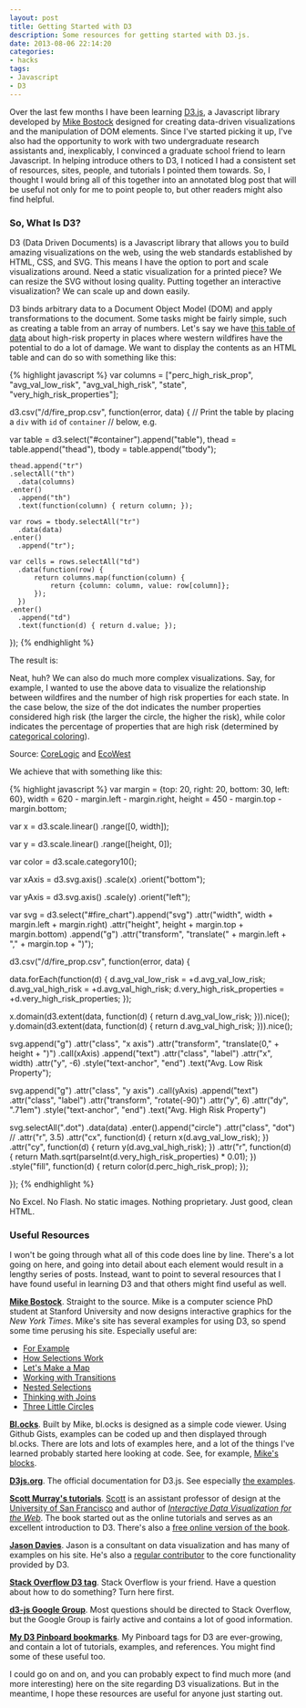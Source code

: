 ```yaml
---
layout: post
title: Getting Started with D3
description: Some resources for getting started with D3.js.
date: 2013-08-06 22:14:20
categories:
- hacks
tags:
- Javascript
- D3
---
```

Over the last few months I have been learning [D3.js](http://d3js.org/), a Javascript library developed by [Mike Bostock](http://bost.ocks.org/mike/) designed for creating data-driven visualizations and the manipulation of DOM elements. Since I've started picking it up, I've also had the opportunity to work with two undergraduate research assistants and, inexplicably, I convinced a graduate school friend to learn Javascript. In helping introduce others to D3, I noticed I had a consistent set of resources, sites, people, and tutorials I pointed them towards. So, I thought I would bring all of this together into an annotated blog post that will be useful not only for me to point people to, but other readers might also find helpful.

### So, What Is D3?

D3 (Data Driven Documents) is a Javascript library that allows you to build amazing visualizations on the web, using the web standards established by HTML, CSS, and SVG. This means I have the option to port and scale visualizations around. Need a static visualization for a printed piece? We can resize the SVG without losing quality. Putting together an interactive visualization? We can scale up and down easily. 

D3 binds arbitrary data to a Document Object Model (DOM) and apply transformations to the document. Some tasks might be fairly simple, such as creating a table from an array of numbers. Let's say we have [this table of data](/d/fire_prop.csv) about high-risk property in places where western wildfires have the potential to do a lot of damage. We want to display the contents as an HTML table and can do so with something like this:

{% highlight javascript %}
var columns = ["perc_high_risk_prop",
  "avg_val_low_risk",
  "avg_val_high_risk",
  "state",
  "very_high_risk_properties"];

d3.csv("/d/fire_prop.csv", function(error, data) {
    // Print the table by placing a `div` with `id` of `container` 
    // below, e.g. <div id="container"></div>
    var table = d3.select("#container").append("table"),
        thead = table.append("thead"),
        tbody = table.append("tbody");

    thead.append("tr")
    .selectAll("th")
      .data(columns)
    .enter()
      .append("th")
      .text(function(column) { return column; });

    var rows = tbody.selectAll("tr")
      .data(data)
    .enter()
      .append("tr");

    var cells = rows.selectAll("td")
      .data(function(row) {
          return columns.map(function(column) {
              return {column: column, value: row[column]};
          });
      })
    .enter()
      .append("td")
      .text(function(d) { return d.value; });
  });
{% endhighlight %}

The result is:

<div id="chart_container"></div>

Neat, huh? We can also do much more complex visualizations. Say, for example, I wanted to use the above data to visualize the relationship between wildfires and the number of high risk properties for each state. In the case below, the size of the dot indicates the number properties considered high risk (the larger the circle, the higher the risk), while color indicates the percentage of properties that are high risk (determined by [categorical coloring](https://github.com/mbostock/d3/wiki/Ordinal-Scales#categorical-colors)). 

<div id="fire_chart"></div>
<div class="attribution">Source: <a href="http://www.corelogic.com/about-us/news/new-corelogic-report-reveals-wildfires-pose-risk-to-more-than-740,000-western-u.s.-homes.aspx">CoreLogic</a> and <a href="http://www.ecowest.org/fires/wui-homes/">EcoWest</a></div>

We achieve that with something like this:

{% highlight javascript %}
var margin = {top: 20, right: 20, bottom: 30, left: 60},
    width = 620 - margin.left - margin.right,
    height = 450 - margin.top - margin.bottom;

var x = d3.scale.linear()
    .range([0, width]);

var y = d3.scale.linear()
    .range([height, 0]);

var color = d3.scale.category10();

var xAxis = d3.svg.axis()
    .scale(x)
    .orient("bottom");

var yAxis = d3.svg.axis()
    .scale(y)
    .orient("left");

var svg = d3.select("#fire_chart").append("svg")
    .attr("width", width + margin.left + margin.right)
    .attr("height", height + margin.top + margin.bottom)
  .append("g")
    .attr("transform", "translate(" + margin.left + "," + margin.top + ")");

d3.csv("/d/fire_prop.csv", function(error, data) {
  
  data.forEach(function(d) {
    d.avg_val_low_risk = +d.avg_val_low_risk;
    d.avg_val_high_risk = +d.avg_val_high_risk;
    d.very_high_risk_properties = +d.very_high_risk_properties;
  });

  x.domain(d3.extent(data, function(d) { return d.avg_val_low_risk; })).nice();
  y.domain(d3.extent(data, function(d) { return d.avg_val_high_risk; })).nice();

  svg.append("g")
      .attr("class", "x axis")
      .attr("transform", "translate(0," + height + ")")
      .call(xAxis)
    .append("text")
      .attr("class", "label")
      .attr("x", width)
      .attr("y", -6)
      .style("text-anchor", "end")
      .text("Avg. Low Risk Property");

  svg.append("g")
      .attr("class", "y axis")
      .call(yAxis)
    .append("text")
      .attr("class", "label")
      .attr("transform", "rotate(-90)")
      .attr("y", 6)
      .attr("dy", ".71em")
      .style("text-anchor", "end")
      .text("Avg. High Risk Property")

  svg.selectAll(".dot")
      .data(data)
    .enter().append("circle")
      .attr("class", "dot")
      // .attr("r", 3.5)
      .attr("cx", function(d) { return x(d.avg_val_low_risk); })
      .attr("cy", function(d) { return y(d.avg_val_high_risk); })
      .attr("r", function(d) {
        return Math.sqrt(parseInt(d.very_high_risk_properties) * 0.01);
      })
      .style("fill", function(d) { return color(d.perc_high_risk_prop); });

});
{% endhighlight %}

No Excel. No Flash. No static images. Nothing proprietary. Just good, clean HTML.

### Useful Resources

I won't be going through what all of this code does line by line. There's a lot going on here, and going into detail about each element would result in a lengthy series of posts. Instead, want to point to several resources that I have found useful in learning D3 and that others might find useful as well. 

**[Mike Bostock](http://bost.ocks.org/mike/)**. Straight to the source. Mike is a computer science PhD student at Stanford University and now designs interactive graphics for the *New York Times*. Mike's site has several examples for using D3, so spend some time perusing his site. Especially useful are:

* [For Example](http://bost.ocks.org/mike/example/)
* [How Selections Work](http://bost.ocks.org/mike/selection/)
* [Let's Make a Map](http://bost.ocks.org/mike/map/)
* [Working with Transitions](http://bost.ocks.org/mike/transition/)
* [Nested Selections](http://bost.ocks.org/mike/nest/)
* [Thinking with Joins](http://bost.ocks.org/mike/join/)
* [Three Little Circles](http://mbostock.github.io/d3/tutorial/circle.html)

**[Bl.ocks](http://bl.ocks.org/)**. Built by Mike, bl.ocks is designed as a simple code viewer. Using Github Gists, examples can be coded up and then displayed through bl.ocks. There are lots and lots of examples here, and a lot of the things I've learned probably started here looking at code. See, for example, [Mike's blocks](http://bl.ocks.org/mbostock).

**[D3js.org](http://d3js.org)**. The official documentation for D3.js. See especially [the examples](https://github.com/mbostock/d3/wiki/Gallery). 

**[Scott Murray's tutorials](http://alignedleft.com/tutorials/d3)**. [Scott](http://xarts.usfca.edu/~shmurray/) is an assistant professor of design at the [University of San Francisco](http://usfca.edu/) and author of *[Interactive Data Visualization for the Web](http://shop.oreilly.com/product/0636920026938.do)*. The book started out as the online tutorials and serves as an excellent introduction to D3. There's also a [free online version of the book](http://chimera.labs.oreilly.com/books/1230000000345/index.html).

**[Jason Davies](http://www.jasondavies.com/)**. Jason is a consultant on data visualization and has many of examples on his site. He's also a [regular contributor](https://github.com/mbostock/d3/graphs/contributors) to the core functionality provided by D3.

**[Stack Overflow D3 tag]()**. Stack Overflow is your friend. Have a question about how to do something? Turn here first.

**[d3-js Google Group](https://groups.google.com/forum/#!forum/d3-js)**. Most questions should be directed to Stack Overflow, but the Google Group is fairly active and contains a lot of good information.

**[My D3 Pinboard bookmarks](https://pinboard.in/u:hepplerj/t:d3/)**. My Pinboard tags for D3 are ever-growing, and contain a lot of tutorials, examples, and references. You might find some of these useful too.

I could go on and on, and you can probably expect to find much more (and more interesting) here on the site regarding D3 visualizations. But in the meantime, I hope these resources are useful for anyone just starting out. 

<script>
var columns = ["perc_high_risk_prop",
"avg_val_low_risk",
"avg_val_high_risk",
"state",
"very_high_risk_properties"];

d3.csv("/d/fire_prop.csv", function(error, data) {
    // Print the table by placing a `div` with `id` of `container` 
    // below, e.g. <div id="container"></div>
    var table = d3.select("#chart_container").append("table"),
        thead = table.append("thead"),
        tbody = table.append("tbody");

    thead.append("tr")
    .selectAll("th")
      .data(columns)
    .enter()
      .append("th")
      .text(function(column) { return column; });

    var rows = tbody.selectAll("tr")
      .data(data)
    .enter()
      .append("tr");

    var cells = rows.selectAll("td")
      .data(function(row) {
          return columns.map(function(column) {
              return {column: column, value: row[column]};
          });
      })
    .enter()
      .append("td")
      .text(function(d) { return d.value; });
  });

// chart viz      
var margin = {top: 20, right: 20, bottom: 30, left: 60},
    width = 620 - margin.left - margin.right,
    height = 450 - margin.top - margin.bottom;

var x = d3.scale.linear()
    .range([0, width]);

var y = d3.scale.linear()
    .range([height, 0]);

var color = d3.scale.category10();

var xAxis = d3.svg.axis()
    .scale(x)
    .orient("bottom");

var yAxis = d3.svg.axis()
    .scale(y)
    .orient("left");

var svg = d3.select("#fire_chart").append("svg")
    .attr("width", width + margin.left + margin.right)
    .attr("height", height + margin.top + margin.bottom)
  .append("g")
    .attr("transform", "translate(" + margin.left + "," + margin.top + ")");

d3.csv("/d/fire_prop.csv", function(error, data) {
  data.forEach(function(d) {
    d.avg_val_low_risk = +d.avg_val_low_risk;
    d.avg_val_high_risk = +d.avg_val_high_risk;
    d.very_high_risk_properties = +d.very_high_risk_properties;
  });

  x.domain(d3.extent(data, function(d) { return d.avg_val_low_risk; })).nice();
  y.domain(d3.extent(data, function(d) { return d.avg_val_high_risk; })).nice();

  svg.append("g")
      .attr("class", "x axis")
      .attr("transform", "translate(0," + height + ")")
      .call(xAxis)
    .append("text")
      .attr("class", "label")
      .attr("x", width)
      .attr("y", -6)
      .style("text-anchor", "end")
      .text("Avg. Low Risk Property");

  svg.append("g")
      .attr("class", "y axis")
      .call(yAxis)
    .append("text")
      .attr("class", "label")
      .attr("transform", "rotate(-90)")
      .attr("y", 6)
      .attr("dy", ".71em")
      .style("text-anchor", "end")
      .text("Avg. High Risk Property")

  svg.selectAll(".dot")
      .data(data)
    .enter().append("circle")
      .attr("class", "dot")
      .attr("cx", function(d) { return x(d.avg_val_low_risk); })
      .attr("cy", function(d) { return y(d.avg_val_high_risk); })
      .attr("r", function(d) {
        return Math.sqrt(parseInt(d.very_high_risk_properties) * 0.01);
      })
      .style("fill", function(d) { return color(d.perc_high_risk_prop);
    });

});
</script>
